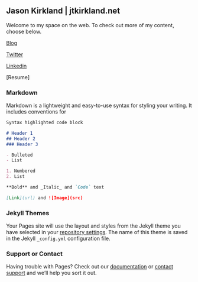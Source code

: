 ## Jason Kirkland | jtkirkland.net

Welcome to my space on the web.  To check out more of my content, choose below.
  
[Blog](https://jtkirkland146.wordpress.com/)
  
[Twitter](https://twitter.com/jasonk146)

[Linkedin](https://www.linkedin.com/in/jason-kirkland-4553781/)

[Resume]

### Markdown

Markdown is a lightweight and easy-to-use syntax for styling your writing. It includes conventions for

```markdown
Syntax highlighted code block

# Header 1
## Header 2
### Header 3

- Bulleted
- List

1. Numbered
2. List

**Bold** and _Italic_ and `Code` text

[Link](url) and ![Image](src)
```


### Jekyll Themes

Your Pages site will use the layout and styles from the Jekyll theme you have selected in your [repository settings](https://github.com/jasonk146/jtkirkland.github.io/settings). The name of this theme is saved in the Jekyll `_config.yml` configuration file.

### Support or Contact

Having trouble with Pages? Check out our [documentation](https://help.github.com/categories/github-pages-basics/) or [contact support](https://github.com/contact) and we’ll help you sort it out.
